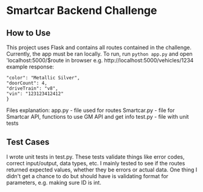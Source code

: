 # Smartcar Backend Challenge

## How to Use
This project uses Flask and contains all routes contained in the challenge. Currently, the app must be ran locally.
To run, run `python app.py` and open 'localhost:5000/$route in browser e.g. http://localhost:5000/vehicles/1234
example response:
```json{
"color": "Metallic Silver",
"doorCount": 4,
"driveTrain": "v8",
"vin": "123123412412"
}
```

Files explanation:
app.py - file used for routes
Smartcar.py - file for Smartcar API, functions to use GM API and get info
test.py - file with unit tests

## Test Cases
I wrote unit tests in test.py. These tests validate things like error codes, correct input/output, data types, etc.
I mainly tested to see if the routes returned expected values, whether they be errors or actual data.
One thing I didn't get a chance to do but should have is validating format for parameters, e.g. making sure ID is int.

